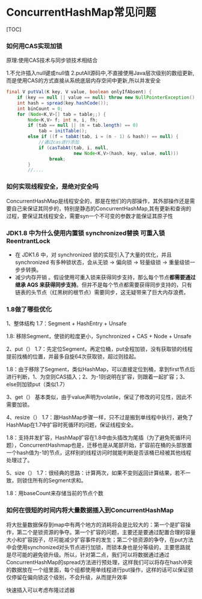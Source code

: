 # ConcurrentHashMap常见问题

[TOC]



### 如何用CAS实现加锁

原理:使用CAS技术与同步锁技术相结合

1.不允许插入null键或null值
2.putAll源码中,不直接使用Java层次级别的数组更新,而是使用CAS的方式直接从系统底层内存空间中更新,所以并发安全

~~~java
final V putVal(K key, V value, boolean onlyIfAbsent) {
    if (key == null || value == null) throw new NullPointerException();
    int hash = spread(key.hashCode());
    int binCount = 0;
    for (Node<K,V>[] tab = table;;) {
        Node<K,V> f; int n, i, fh;
        if (tab == null || (n = tab.length) == 0)
            tab = initTable();
        else if ((f = tabAt(tab, i = (n - 1) & hash)) == null) {
            //通过cas进行添加
            if (casTabAt(tab, i, null,
                         new Node<K,V>(hash, key, value, null)))
                break;                    
        }
        //....

~~~







### 如何实现线程安全，是绝对安全吗

ConcurrentHashMap是线程安全的，那是在他们的内部操作，其外部操作还是需要自己来保证其同步的，特别是静态的ConcurrentHashMap,其有更新和查询的过程，要保证其线程安全，需要syn一个不可变的参数才能保证其原子性



### JDK1.8 中为什么使用内置锁 synchronized替换 可重入锁 ReentrantLock

- 在 JDK1.6 中，对 synchronized 锁的实现引入了大量的优化，并且 synchronized 有多种锁状态，会从无锁 -> 偏向锁 -> 轻量级锁 -> 重量级锁一步步转换。
- 减少内存开销 。假设使用可重入锁来获得同步支持，那么每个节点**都需要通过继承 AQS 来获得同步支持**。但并不是每个节点都需要获得同步支持的，只有链表的头节点（红黑树的根节点）需要同步，这无疑带来了巨大内存浪费。



### 1.8做了哪些优化

1、整体结构
1.7：Segment + HashEntry + Unsafe

1.8: 移除Segment，使锁的粒度更小，Synchronized + CAS + Node + Unsafe

2、put（）
1.7：先定位Segment，再定位桶，put全程加锁，没有获取锁的线程提前找桶的位置，并最多自旋64次获取锁，超过则挂起。

1.8：由于移除了Segment，类似HashMap，可以直接定位到桶，拿到first节点后进行判断，1、为空则CAS插入；2、为-1则说明在扩容，则跟着一起扩容；3、else则加锁put（类似1.7）

3、get（）
基本类似，由于value声明为volatile，保证了修改的可见性，因此不需要加锁。

4、resize（）
1.7：跟HashMap步骤一样，只不过是搬到单线程中执行，避免了HashMap在1.7中扩容时死循环的问题，保证线程安全。

1.8：支持并发扩容，HashMap扩容在1.8中由头插改为尾插（为了避免死循环问题），ConcurrentHashmap也是，迁移也是从尾部开始，扩容前在桶的头部放置一个hash值为-1的节点，这样别的线程访问时就能判断是否该桶已经被其他线程处理过了。

5、size（）
1.7：很经典的思路：计算两次，如果不变则返回计算结果，若不一致，则锁住所有的Segment求和。

1.8：用baseCount来存储当前的节点个数





### 如何在很短的时间内将大量数据插入到ConcurrentHashMap

将大批量数据保存到map中有两个地方的消耗将会是比较大的：第一个是扩容操作，第二个是锁资源的争夺。第一个扩容的问题，主要还是要通过配置合理的容量大小和扩容因子，尽可能减少扩容事件的发生；第二个锁资源的争夺，在put方法中会使用synchonized对头节点进行加锁，而锁本身也是分等级的，主要思路就是尽可能的避免锁升级。所以，针对第二点，我们可以将数据通过通过ConcurrentHashMap的spread方法进行预处理，这样我们可以将存在hash冲突的数据放在一个组里面，每个组都使用单线程进行put操作，这样的话可以保证锁仅停留在偏向锁这个级别，不会升级，从而提升效率

快速插入可以考虑布隆过滤器